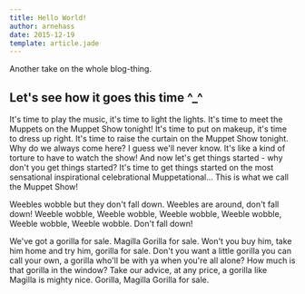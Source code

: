 ```yaml
---
title: Hello World!
author: arnehass
date: 2015-12-19
template: article.jade
---
```


Another take on the whole blog-thing.

## Let's see how it goes this time ^_^

It's time to play the music, it's time to light the lights. It's time to meet the Muppets on the Muppet Show tonight! It's time to put on makeup, it's time to dress up right. It's time to raise the curtain on the Muppet Show tonight. Why do we always come here? I guess we'll never know. It's like a kind of torture to have to watch the show! And now let's get things started - why don't you get things started? It's time to get things started on the most sensational inspirational celebrational Muppetational... This is what we call the Muppet Show!

Weebles wobble but they don't fall down. Weebles are around, don't fall down! Weeble wobble, Weeble wobble, Weeble wobble, Weeble wobble, Weeble wobble, Weeble wobble. Don't fall down!

We've got a gorilla for sale. Magilla Gorilla for sale. Won't you buy him, take him home and try him, gorilla for sale. Don't you want a little gorilla you can call your own, a gorilla who'll be with ya when you're all alone? How much is that gorilla in the window? Take our advice, at any price, a gorilla like Magilla is mighty nice. Gorilla, Magilla Gorilla for sale.


